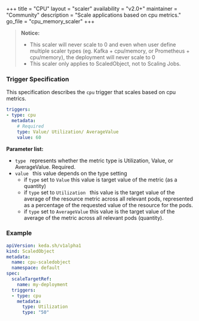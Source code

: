 +++
title = "CPU"
layout = "scaler"
availability = "v2.0+"
maintainer = "Community"
description = "Scale applications based on cpu metrics."
go_file = "cpu_memory_scaler"
+++

> **Notice:** 
> - This scaler will never scale to 0 and even when user define multiple scaler types (eg. Kafka + cpu/memory, or Prometheus + cpu/memory), the deployment will never scale to 0
> - This scaler only applies to ScaledObject, not to Scaling Jobs.

### Trigger Specification

This specification describes the `cpu` trigger that scales based on cpu metrics.

```yaml
triggers:
- type: cpu
  metadata:
    # Required
    type: Value/ Utilization/ AverageValue
    value: 60
```

**Parameter list:**

- `type ` represents whether the metric type is Utilization, Value, or AverageValue. Required.
- `value ` this value depends on the type setting
	- if `type` set to `Value` this value is target value of the metric (as a quantity)
	- if `type` set to `Utilization ` this value is the target value of the average of the resource metric across all relevant pods, represented as a percentage of the requested value of the resource for the pods.
	- if `type` set to `AverageValue` this value is the target value of the average of the metric across all relevant pods (quantity).

### Example

```yaml
apiVersion: keda.sh/v1alpha1
kind: ScaledObject
metadata:
  name: cpu-scaledobject
  namespace: default
spec:
  scaleTargetRef:
    name: my-deployment
  triggers:
  - type: cpu
    metadata:
      type: Utilization
      type: "50"
```
